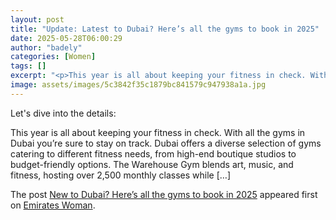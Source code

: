 ```yaml
---
layout: post
title: "Update: Latest to Dubai? Here’s all the gyms to book in 2025"
date: 2025-05-28T06:00:29
author: "badely"
categories: [Women]
tags: []
excerpt: "<p>This year is all about keeping your fitness in check. With all the gyms in Dubai you’re sure to stay on track. Dubai offers a diverse selection of "
image: assets/images/5c3842f35c1879bc841579c947938a1a.jpg
---
```


Let's dive into the details: <p>This year is all about keeping your fitness in check. With all the gyms in Dubai you’re sure to stay on track. Dubai offers a diverse selection of gyms catering to different fitness needs, from high-end boutique studios to budget-friendly options. The Warehouse Gym blends art, music, and fitness, hosting over 2,500 monthly classes while [&#8230;]</p>
<p>The post <a href="https://emirateswoman.com/new-to-dubai-heres-all-the-gyms-to-book-in-2025/" rel="nofollow">New to Dubai? Here&#8217;s all the gyms to book in 2025</a> appeared first on <a href="https://emirateswoman.com" rel="nofollow">Emirates Woman</a>.</p>

